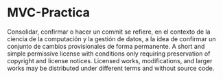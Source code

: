 # MVC-Practica
Consolidar, confirmar​ o hacer un commit se refiere, en el contexto de la ciencia de la computación y la gestión de datos, a la idea de confirmar un conjunto de cambios provisionales de forma permanente.
A short and simple permissive license with conditions only requiring preservation of copyright and license notices. Licensed works, modifications, and larger works may be distributed under different terms and without source code.

